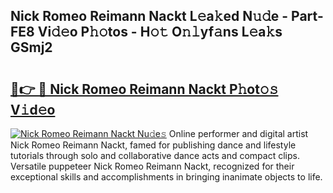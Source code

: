 ## Nick Romeo Reimann Nackt L𝚎a𝚔ed N𝚞𝚍e - Part-FE8 Vi𝚍𝚎o P𝚑𝚘tos - H𝚘𝚝 O𝚗𝚕yf𝚊ns L𝚎a𝚔s GSmj2

# <h2><a href="http://kfdj68.oniu.top/?m=Nick+Romeo+Reimann+Nackt">🔗👉 🔴 Nick Romeo Reimann Nackt P𝚑ot𝚘𝚜 V𝚒d𝚎o</a></h2>

[![Nick Romeo Reimann Nackt Nu𝚍e𝚜](https://i.imgur.com/0qMVB7G.gif)](http://kfdj68.oniu.top/?m=Nick+Romeo+Reimann+Nackt)
Online performer and digital artist Nick Romeo Reimann Nackt, famed for publishing dance and lifestyle tutorials through solo and collaborative dance acts and compact clips. Versatile puppeteer Nick Romeo Reimann Nackt, recognized for their exceptional skills and accomplishments in bringing inanimate objects to life.  

